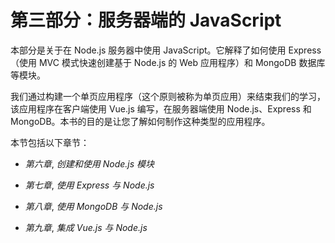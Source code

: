 # 第三部分：服务器端的 JavaScript

本部分是关于在 Node.js 服务器中使用 JavaScript。它解释了如何使用 Express（使用 MVC 模式快速创建基于 Node.js 的 Web 应用程序）和 MongoDB 数据库等模块。

我们通过构建一个单页应用程序（这个原则被称为单页应用）来结束我们的学习，该应用程序在客户端使用 Vue.js 编写，在服务器端使用 Node.js、Express 和 MongoDB。本书的目的是让您了解如何制作这种类型的应用程序。

本节包括以下章节：

+   *第六章*, *创建和使用 Node.js 模块*

+   *第七章*, *使用 Express 与 Node.js*

+   *第八章*, *使用 MongoDB 与 Node.js*

+   *第九章*, *集成 Vue.js 与 Node.js*
